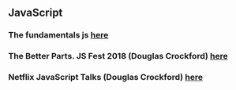 ## JavaScript

### The fundamentals js [here](https://dev.to/syntax/the-fundamentals-js)


### The Better Parts. JS Fest 2018 (Douglas Crockford) [here](https://www.youtube.com/watch?v=XFTOG895C7c)


### Netflix JavaScript Talks (Douglas Crockford) [here](https://www.youtube.com/watch?v=WLqc0EX8Bmg)
